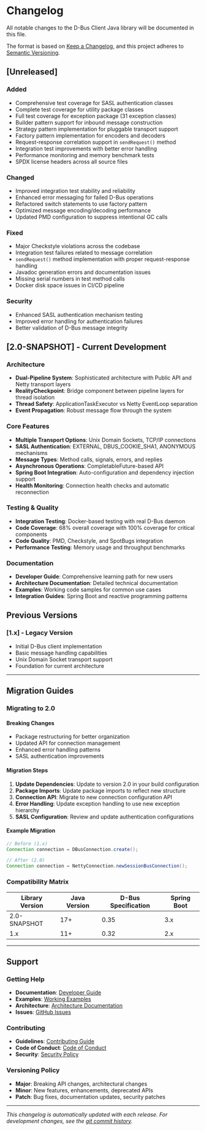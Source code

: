 # Changelog

All notable changes to the D-Bus Client Java library will be documented in this file.

The format is based on [Keep a Changelog](https://keepachangelog.com/en/1.0.0/),
and this project adheres to [Semantic Versioning](https://semver.org/spec/v2.0.0.html).

## [Unreleased]

### Added
- Comprehensive test coverage for SASL authentication classes
- Complete test coverage for utility package classes  
- Full test coverage for exception package (31 exception classes)
- Builder pattern support for inbound message construction
- Strategy pattern implementation for pluggable transport support
- Factory pattern implementation for encoders and decoders
- Request-response correlation support in `sendRequest()` method
- Integration test improvements with better error handling
- Performance monitoring and memory benchmark tests
- SPDX license headers across all source files

### Changed
- Improved integration test stability and reliability
- Enhanced error messaging for failed D-Bus operations
- Refactored switch statements to use factory pattern
- Optimized message encoding/decoding performance
- Updated PMD configuration to suppress intentional GC calls

### Fixed
- Major Checkstyle violations across the codebase
- Integration test failures related to message correlation
- `sendRequest()` method implementation with proper request-response handling
- Javadoc generation errors and documentation issues
- Missing serial numbers in test method calls
- Docker disk space issues in CI/CD pipeline

### Security
- Enhanced SASL authentication mechanism testing
- Improved error handling for authentication failures
- Better validation of D-Bus message integrity

## [2.0-SNAPSHOT] - Current Development

### Architecture
- **Dual-Pipeline System**: Sophisticated architecture with Public API and Netty transport layers
- **RealityCheckpoint**: Bridge component between pipeline layers for thread isolation
- **Thread Safety**: ApplicationTaskExecutor vs Netty EventLoop separation
- **Event Propagation**: Robust message flow through the system

### Core Features
- **Multiple Transport Options**: Unix Domain Sockets, TCP/IP connections
- **SASL Authentication**: EXTERNAL, DBUS_COOKIE_SHA1, ANONYMOUS mechanisms
- **Message Types**: Method calls, signals, errors, and replies
- **Asynchronous Operations**: CompletableFuture-based API
- **Spring Boot Integration**: Auto-configuration and dependency injection support
- **Health Monitoring**: Connection health checks and automatic reconnection

### Testing & Quality
- **Integration Testing**: Docker-based testing with real D-Bus daemon
- **Code Coverage**: 68% overall coverage with 100% coverage for critical components
- **Code Quality**: PMD, Checkstyle, and SpotBugs integration
- **Performance Testing**: Memory usage and throughput benchmarks

### Documentation
- **Developer Guide**: Comprehensive learning path for new users
- **Architecture Documentation**: Detailed technical documentation
- **Examples**: Working code samples for common use cases
- **Integration Guides**: Spring Boot and reactive programming patterns

## Previous Versions

### [1.x] - Legacy Version
- Initial D-Bus client implementation
- Basic message handling capabilities
- Unix Domain Socket transport support
- Foundation for current architecture

---

## Migration Guides

### Migrating to 2.0

#### Breaking Changes
- Package restructuring for better organization
- Updated API for connection management
- Enhanced error handling patterns
- SASL authentication improvements

#### Migration Steps
1. **Update Dependencies**: Update to version 2.0 in your build configuration
2. **Package Imports**: Update package imports to reflect new structure
3. **Connection API**: Migrate to new connection configuration API
4. **Error Handling**: Update exception handling to use new exception hierarchy
5. **SASL Configuration**: Review and update authentication configurations

#### Example Migration
```java
// Before (1.x)
Connection connection = DBusConnection.create();

// After (2.0)
Connection connection = NettyConnection.newSessionBusConnection();
```

### Compatibility Matrix

| Library Version | Java Version | D-Bus Specification | Spring Boot |
|----------------|--------------|-------------------|-------------|
| 2.0-SNAPSHOT   | 17+          | 0.35              | 3.x         |
| 1.x            | 11+          | 0.32              | 2.x         |

---

## Support

### Getting Help
- **Documentation**: [Developer Guide](docs/developer-guide.md)
- **Examples**: [Working Examples](examples/README.md)
- **Architecture**: [Architecture Documentation](docs/architecture/)
- **Issues**: [GitHub Issues](https://github.com/lucimber/dbus-client-java/issues)

### Contributing
- **Guidelines**: [Contributing Guide](CONTRIBUTING.md)
- **Code of Conduct**: [Code of Conduct](CODE_OF_CONDUCT.md)
- **Security**: [Security Policy](SECURITY.md)

### Versioning Policy
- **Major**: Breaking API changes, architectural changes
- **Minor**: New features, enhancements, deprecated APIs
- **Patch**: Bug fixes, documentation updates, security patches

---

*This changelog is automatically updated with each release. For development changes, see the [git commit history](https://github.com/lucimber/dbus-client-java/commits).*